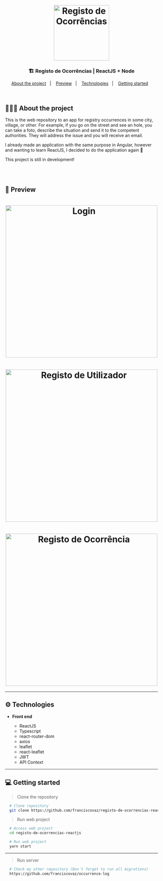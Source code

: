 <h1 align="center">
  <img width="182" alt="Registo de Ocorrências" src="https://user-images.githubusercontent.com/27808014/84532925-0f252b00-acdf-11ea-8afb-47678e5a17a6.png">
</h1>

<h3 align="center">
   🏗 Registo de Ocorrências | ReactJS + Node
</h3>

<p align="center">
  <a href="#%EF%B8%8F-about-the-project">About the project</a>&nbsp;&nbsp;&nbsp;|&nbsp;&nbsp;&nbsp;
  <!-- <a href="#-demo">Demo</a>&nbsp;&nbsp;&nbsp;|&nbsp;&nbsp;&nbsp; -->
  <a href="#-preview">Preview</a>&nbsp;&nbsp;&nbsp;|&nbsp;&nbsp;&nbsp;
  <a href="#-technologies">Technologies</a>&nbsp;&nbsp;&nbsp;|&nbsp;&nbsp;&nbsp;
  <a href="#-getting-started">Getting started</a>&nbsp;&nbsp;&nbsp;
</p>

</br>

## 💇🏻‍♂️ About the project

This is the web repository to an app for registry occurrences in some city, village, or other.
For example, if you go on the street and see an hole, you can take a foto, describe the situation and send it to the competent authorities. They will address the issue and you will receive an email.

I already made an application with the same purpose in Angular, however and wanting to learn ReactJS, I decided to do the application again 🚀

This project is still in development!

<br />

<!--![GoBarber GIF](imgs/gobarber.gif) -->

<br />

## 📸 Preview

<h1 align="center">
  <img height="500" alt="Login" src="https://user-images.githubusercontent.com/27808014/84532302-e9e3ed00-acdd-11ea-9012-7be40357f813.png">
</h1>
<h1 align="center">
  <img height="500" alt="Registo de Utilizador" src="https://user-images.githubusercontent.com/27808014/84532357-0718bb80-acde-11ea-8423-fb634567ce41.png">
</h1>
<h1 align="center">
  <img height="500" alt="Registo de Ocorrência" src="https://user-images.githubusercontent.com/27808014/84532433-231c5d00-acde-11ea-8d24-ce2fb055882e.png">
</h1>

---

## ⚙ Technologies

- **Front end**

  - ReactJS
  - Typescript
  - react-router-dom
  - axios
  - leaflet
  - react-leaflet
  - JWT
  - API Context

---

## 💻 Getting started

> Clone the repository

```bash
  # Clone repository
  git clone https://github.com/franciscovaz/registo-de-ocorrencias-reactjs.git
```

> Run web project

```bash
  # Access web project
  cd registo-de-ocorrencias-reactjs

  # Run web project
  yarn start
```

---

> Run server

```bash
  # Check my other repository (Don´t forget to run all migrations)
  https://github.com/franciscovaz/occurrence-log

```
